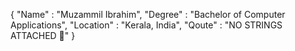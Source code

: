 
{
  "Name"     : "Muzammil Ibrahim",
  "Degree"   : "Bachelor of Computer Applications",
  "Location" : "Kerala, India",
  "Qoute"    : "NO STRINGS ATTACHED 📎"
}